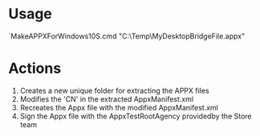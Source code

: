 # Usage
`MakeAPPXForWindows10S.cmd "C:\Temp\MyDesktopBridgeFile.appx"

# Actions
1. Creates a new unique folder for extracting the APPX files
2. Modifies the 'CN' in the extracted AppxManifest.xml
3. Recreates the Appx file with the modified AppxManifest.xml
4. Sign the Appx file with the AppxTestRootAgency providedby the Store team